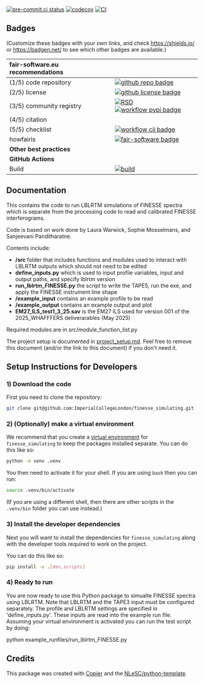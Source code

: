 [![pre-commit.ci status](https://results.pre-commit.ci/badge/github/ImperialCollegeLondon/FINESSE_simulating/main.svg)](https://results.pre-commit.ci/latest/github/ImperialCollegeLondon/FINESSE_simulating/main)
[![codecov](https://codecov.io/gh/ImperialCollegeLondon/FINESSE_simulating/graph/badge.svg?token=DTS433S9E2)](https://codecov.io/gh/ImperialCollegeLondon/FINESSE_simulating)
[![CI](https://github.com/ImperialCollegeLondon/FINESSE_simulating/actions/workflows/ci.yml/badge.svg)](https://github.com/ImperialCollegeLondon/FINESSE_simulating/actions/workflows/ci.yml)

## Badges

(Customize these badges with your own links, and check <https://shields.io/> or <https://badgen.net/> to see which other badges are available.)

| fair-software.eu recommendations | |
| :-- | :--  |
| (1/5) code repository              | [![github repo badge](https://img.shields.io/badge/github-repo-000.svg?logo=github&labelColor=gray&color=blue)](https://github.com/ImperialCollegeLondon/finesse_simulating) |
| (2/5) license                      | [![github license badge](https://img.shields.io/github/license/ImperialCollegeLondon/finesse_simulating)](https://github.com/ImperialCollegeLondon/finesse_simulating) |
| (3/5) community registry           | [![RSD](https://img.shields.io/badge/rsd-finesse_simulating-00a3e3.svg)](https://www.research-software.nl/software/finesse_simulating) [![workflow pypi badge](https://img.shields.io/pypi/v/finesse_simulating.svg?colorB=blue)](https://pypi.python.org/project/finesse_simulating/) |
| (4/5) citation                     | |
| (5/5) checklist                    | [![workflow cii badge](https://bestpractices.coreinfrastructure.org/projects/<replace-with-created-project-identifier>/badge)](https://bestpractices.coreinfrastructure.org/projects/<replace-with-created-project-identifier>) |
| howfairis                          | [![fair-software badge](https://img.shields.io/badge/fair--software.eu-%E2%97%8F%20%20%E2%97%8F%20%20%E2%97%8F%20%20%E2%97%8F%20%20%E2%97%8B-yellow)](https://fair-software.eu) |
| **Other best practices**           | &nbsp; |
| **GitHub Actions**                 | &nbsp; |
| Build                              | [![build](https://github.com/ImperialCollegeLondon/finesse_simulating/actions/workflows/build.yml/badge.svg)](https://github.com/ImperialCollegeLondon/finesse_simulating/actions/workflows/build.yml) |

## Documentation

This contains the code to run LBLRTM simulations of FINESSE spectra which is separate from the processing code to read and calibrated FINESSE interferograms.

Code is based on work done by Laura Warwick, Sophie Mosselmans, and Sanjeevani Panditharatne.

Contents include:

- **/src** folder that includes functions and modules used to interact with LBLRTM outputs which should not need to be edited
- **define_inputs.py** which is used to input profile variables, input and output paths, and specify lblrtm version
- **run_lblrtm_FINESSE.py** the script to write the TAPE5, run the exe, and apply the FINESSE instrument line shape
- **/example_input** contains an example profile to be read
- **/example_output** contains an example output and plot
- **EM27_ILS_test1_3_25.sav** is the EM27 ILS used for version 001 of the 2025_WHAFFFERS deliverarables (May 2025)

Required modules are in src/module_function_list.py

The project setup is documented in [project_setup.md](project_setup.md). Feel free to remove this document (and/or the link to this document) if you don't need it.

## Setup Instructions for Developers

### 1) Download the code

First you need to clone the repository:

```sh
git clone git@github.com:ImperialCollegeLondon/finesse_simulating.git
```

### 2) (Optionally) make a virtual environment

We recommend that you create a [virtual environment](https://docs.python.org/3/library/venv.html) for `finesse_simulating` to keep the packages installed separate. You can do this like so:

```sh
python -m venv .venv
```

You then need to activate it for your shell. If you are using `bash` then you can run:

```sh
source .venv/bin/activate
```

(If you are using a different shell, then there are other scripts in the `.venv/bin` folder you can use instead.)

### 3) Install the developer dependencies

Next you will want to install the dependencies for `finesse_simulating` along with the developer tools required to work on the project.

You can do this like so:

```sh
pip install -e .[dev,scripts]
```

<!-- ### Install `pre-commit`

This project contains a configuration file for [`pre-commit`](https://pre-commit.com), a tool which automatically runs specified checks every time you make a commit with Git. The `pre-commit` command-line tool will be installed along with the other developer dependencies, but you **also** have to enable it for this repository, like so:

```sh
pre-commit install
```

Now, whenever you make a Git commit, your changes will be checked for errors and stylistic problems. (For a list of the hooks enabled for this repository, [see the configuration file](./.pre-commit-config.yaml)).

The `pre-commit` hooks will also be run on every pull request by [pre-commit.ci](https://pre-commit.ci). -->

### 4) Ready to run

You are now ready to use this Python package to simualte FINESSE spectra using LBLRTM. Note that LBLRTM and the TAPE3 input must be configured separately.
The profile and LBLRTM settings are specified in 'define_inputs.py'. These inputs are read into the example run file. Assuming your virtual environment is activated you can run the test script by doing:

python example_runfiles/run_lblrtm_FINESSE.py

## Credits

This package was created with [Copier](https://github.com/copier-org/copier) and the [NLeSC/python-template](https://github.com/NLeSC/python-template).
